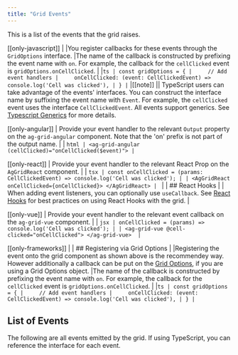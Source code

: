 ```yaml
---
title: "Grid Events"
---
```


This is a list of the events that the grid raises.

[[only-javascript]]
|
|You register callbacks for these events through the `GridOptions` interface.
|The name of the callback is constructed by prefixing the event name with `on`. For example, the callback for the `cellClicked` event is `gridOptions.onCellClicked`.
|
|```ts
| const gridOptions = {
|     // Add event handlers
|     onCellClicked: (event: CellClickedEvent) => console.log('Cell was clicked'),
| }
|```
|[[note]]
|| TypeScript users can take advantage of the events' interfaces. You can construct the interface name by suffixing the event name with `Event`. For example, the `cellClicked` event uses the interface `CellClickedEvent`. All events support generics. See [Typescript Generics](/typescript-generics) for more details.


[[only-angular]]
| Provide your event handler to the relevant `Output` property on the `ag-grid-angular` component. Note that the 'on' prefix is not part of the output name. 
|
| ```html
| <ag-grid-angular (cellClicked)="onCellClicked($event)">
| ```

[[only-react]]
| Provide your event handler to the relevant React Prop on the `AgGridReact` component.
|
| ```tsx
| const onCellClicked = (params: CellClickedEvent) => console.log('Cell was clicked');
|
| <AgGridReact onCellClicked={onCellClicked}> </AgGridReact>
| ```
|
| ## React Hooks
|
| When adding event listeners, you can optionally use `useCallback`. See [React Hooks](/react-hooks/) for best practices on using React Hooks with the grid.
|

[[only-vue]]
| Provide your event handler to the relevant event callback on the `ag-grid-vue` component.
|
| ```jsx
| onCellClicked = (params) => console.log('Cell was clicked');
|
| <ag-grid-vue @cell-clicked="onCellClicked"> </ag-grid-vue> 
| ```

[[only-frameworks]]
|
| ## Registering via Grid Options
|
|Registering the event onto the grid component as shown above is the recommendey way. However additionally a callback can be put on the [Grid Options](/grid-interface/#grid-options-3), if you are using a Grid Options object.
|The name of the callback is constructed by prefixing the event name with `on`. For example, the callback for the `cellClicked` event is `gridOptions.onCellClicked`.
|
|```ts
| const gridOptions = {
|     // Add event handlers
|     onCellClicked: (event: CellClickedEvent) => console.log('Cell was clicked'),
| }
|```

## List of Events

The following are all events emitted by the grid. If using TypeScript, you can reference the interface for each event.

<api-documentation source='events.json' ></api-documentation>

